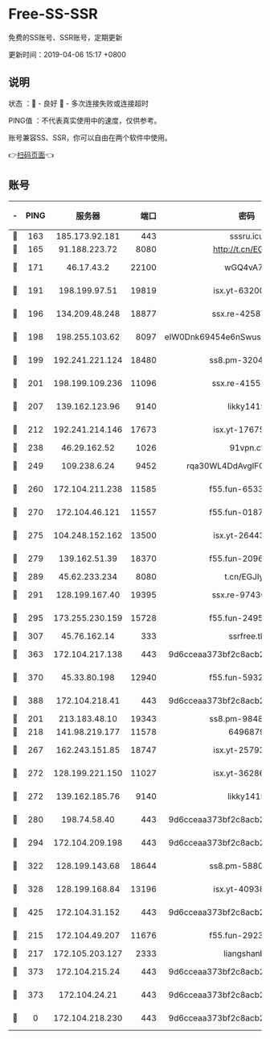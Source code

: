 # Free-SS-SSR

免费的SS账号、SSR账号，定期更新

更新时间：2019-04-06 15:17 +0800

## 说明

状态     ：🙂 - 良好 🙁 - 多次连接失败或连接超时

PING值   ：不代表真实使用中的速度，仅供参考。

账号兼容SS、SSR，你可以自由在两个软件中使用。

👉[扫码页面](https://liesauer.github.io/Free-SS-SSR/)👈

## 账号

|-|PING|服务器|端口|密码|加密方式|区域|
|:----:|:----:|:-----:|-----:|:----:|:----:|:----:|
|🙂|163|185.173.92.181|443|sssru.icu|rc4-md5|RU|
|🙂|165|91.188.223.72|8080|http://t.cn/EGJIyrl|rc4-md5|RU|
|🙂|171|46.17.43.2|22100|wGQ4vA7D|aes-256-gcm|RU|
|🙂|191|198.199.97.51|19819|isx.yt-63200254|aes-256-cfb|US|
|🙂|196|134.209.48.248|18877|ssx.re-42587403|aes-256-cfb|US|
|🙂|198|198.255.103.62|8097|eIW0Dnk69454e6nSwuspv9DmS201tQ0D|aes-256-cfb|US|
|🙂|199|192.241.221.124|18480|ss8.pm-32044618|aes-256-cfb|US|
|🙂|201|198.199.109.236|11096|ssx.re-41557165|aes-256-cfb|US|
|🙂|207|139.162.123.96|9140|likky1415|aes-256-cfb|JP|
|🙂|212|192.241.214.146|17673|isx.yt-17675026|aes-256-cfb|US|
|🙂|238|46.29.162.52|1026|91vpn.cf|rc4-md5|RU|
|🙂|249|109.238.6.24|9452|rqa30WL4DdAvgIFG6Fs3znzTa|aes-256-cfb|FR|
|🙂|260|172.104.211.238|11585|f55.fun-65338054|aes-256-cfb|US|
|🙂|270|172.104.46.121|11557|f55.fun-01871509|aes-256-cfb|SG|
|🙂|275|104.248.152.162|13500|isx.yt-26443647|aes-256-cfb|SG|
|🙂|279|139.162.51.39|18370|f55.fun-20968647|aes-256-cfb|SG|
|🙂|289|45.62.233.234|8080|t.cn/EGJIyrl|rc4-md5|CA|
|🙂|291|128.199.167.40|19395|ssx.re-97436053|aes-256-cfb|SG|
|🙂|295|173.255.230.159|15728|f55.fun-24959941|aes-256-cfb|US|
|🙂|307|45.76.162.14|333|ssrfree.tk|rc4|SG|
|🙂|363|172.104.217.138|443|9d6cceaa373bf2c8acb22e60b6a58be6|aes-256-cfb|US|
|🙂|370|45.33.80.198|12940|f55.fun-59324256|aes-256-cfb|US|
|🙂|388|172.104.218.41|443|9d6cceaa373bf2c8acb22e60b6a58be6|aes-256-cfb|US|
|🙂|201|213.183.48.10|19343|ss8.pm-98489424|rc4-md5|RU|
|🙂|218|141.98.219.177|11578|6496879|chacha20|US|
|🙂|267|162.243.151.85|18747|isx.yt-25793910|aes-256-cfb|US|
|🙂|272|128.199.221.150|11027|isx.yt-36286257|aes-256-cfb|SG|
|🙂|272|139.162.185.76|9140|likky1415|aes-256-cfb|DE|
|🙂|280|198.74.58.40|443|9d6cceaa373bf2c8acb22e60b6a58be6|aes-256-cfb|US|
|🙂|294|172.104.209.198|443|9d6cceaa373bf2c8acb22e60b6a58be6|aes-256-cfb|US|
|🙂|322|128.199.143.68|18644|ss8.pm-58805448|aes-256-cfb|SG|
|🙂|328|128.199.168.84|13196|isx.yt-40938959|aes-256-cfb|SG|
|🙂|425|172.104.31.152|443|9d6cceaa373bf2c8acb22e60b6a58be6|aes-256-cfb|US|
|🙁|215|172.104.49.207|11676|f55.fun-29234040|aes-256-cfb|SG|
|🙁|217|172.105.203.127|2333|liangshanbo|chacha20|JP|
|🙁|373|172.104.215.24|443|9d6cceaa373bf2c8acb22e60b6a58be6|aes-256-cfb|US|
|🙁|373|172.104.24.21|443|9d6cceaa373bf2c8acb22e60b6a58be6|aes-256-cfb|US|
|🙁|0|172.104.218.230|443|9d6cceaa373bf2c8acb22e60b6a58be6|aes-256-cfb|US|
